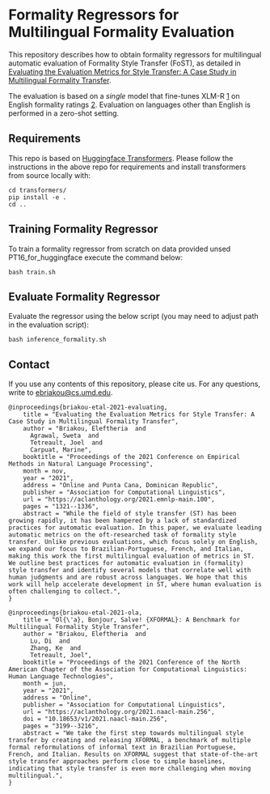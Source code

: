# Formality Regressors for Multilingual Formality Evaluation

This repository describes how to obtain formality regressors for multilingual automatic evaluation of Formality Style
Transfer (FoST), as detailed in [Evaluating the Evaluation Metrics for Style Transfer: A Case Study in Multilingual Formality Transfer](https://aclanthology.org/2021.emnlp-main.100/).

The evaluation is based on a *single* model that fine-tunes XLM-R [1](https://aclanthology.org/2020.acl-main.747.pdf)
on English formality ratings [2](https://aclanthology.org/Q16-1005/). Evaluation on languages other than
English is performed in a zero-shot setting.


## Requirements
This repo is based on [Huggingface Transformers](https://github.com/huggingface/transformers). Please
follow the instructions in the above repo for requirements and install transformers from source locally with:

    cd transformers/
    pip install -e .
    cd ..

## Training Formality Regressor
To train a formality regressor from scratch on data provided unsed PT16_for_huggingface execute the command
below:

    bash train.sh

## Evaluate Formality Regressor
Evaluate the regressor using the below script (you may need to adjust path in the evaluation script):

    bash inference_formality.sh

## Contact
If you use any contents of this repository, please cite us. For any questions, write to ebriakou@cs.umd.edu.

```
@inproceedings{briakou-etal-2021-evaluating,
    title = "Evaluating the Evaluation Metrics for Style Transfer: A Case Study in Multilingual Formality Transfer",
    author = "Briakou, Eleftheria  and
      Agrawal, Sweta  and
      Tetreault, Joel  and
      Carpuat, Marine",
    booktitle = "Proceedings of the 2021 Conference on Empirical Methods in Natural Language Processing",
    month = nov,
    year = "2021",
    address = "Online and Punta Cana, Dominican Republic",
    publisher = "Association for Computational Linguistics",
    url = "https://aclanthology.org/2021.emnlp-main.100",
    pages = "1321--1336",
    abstract = "While the field of style transfer (ST) has been growing rapidly, it has been hampered by a lack of standardized practices for automatic evaluation. In this paper, we evaluate leading automatic metrics on the oft-researched task of formality style transfer. Unlike previous evaluations, which focus solely on English, we expand our focus to Brazilian-Portuguese, French, and Italian, making this work the first multilingual evaluation of metrics in ST. We outline best practices for automatic evaluation in (formality) style transfer and identify several models that correlate well with human judgments and are robust across languages. We hope that this work will help accelerate development in ST, where human evaluation is often challenging to collect.",
}
```

```
@inproceedings{briakou-etal-2021-ola,
    title = "Ol{\'a}, Bonjour, Salve! {XFORMAL}: A Benchmark for Multilingual Formality Style Transfer",
    author = "Briakou, Eleftheria  and
      Lu, Di  and
      Zhang, Ke  and
      Tetreault, Joel",
    booktitle = "Proceedings of the 2021 Conference of the North American Chapter of the Association for Computational Linguistics: Human Language Technologies",
    month = jun,
    year = "2021",
    address = "Online",
    publisher = "Association for Computational Linguistics",
    url = "https://aclanthology.org/2021.naacl-main.256",
    doi = "10.18653/v1/2021.naacl-main.256",
    pages = "3199--3216",
    abstract = "We take the first step towards multilingual style transfer by creating and releasing XFORMAL, a benchmark of multiple formal reformulations of informal text in Brazilian Portuguese, French, and Italian. Results on XFORMAL suggest that state-of-the-art style transfer approaches perform close to simple baselines, indicating that style transfer is even more challenging when moving multilingual.",
}
```

